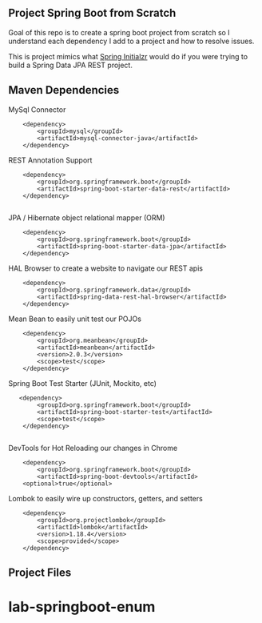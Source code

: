## Project Spring Boot from Scratch

Goal of this repo is to create a spring boot project from scratch 
so I understand each dependency I add to a project and how to resolve 
issues.  

This is project mimics what [Spring Initialzr](http://start.spring.io) 
would do if you were trying to build a Spring Data JPA REST project.

## Maven Dependencies

MySql Connector

```maven
    <dependency>
        <groupId>mysql</groupId>
        <artifactId>mysql-connector-java</artifactId>
    </dependency>
```

REST Annotation Support

```maven
    <dependency>
        <groupId>org.springframework.boot</groupId>
        <artifactId>spring-boot-starter-data-rest</artifactId>
    </dependency>
 
```

JPA / Hibernate object relational mapper (ORM)

```maven
    <dependency>
        <groupId>org.springframework.boot</groupId>
        <artifactId>spring-boot-starter-data-jpa</artifactId>
    </dependency>
```
        
HAL Browser to create a website to navigate our REST apis

```maven
    <dependency>
        <groupId>org.springframework.data</groupId>
        <artifactId>spring-data-rest-hal-browser</artifactId>
    </dependency>
```

Mean Bean to easily unit test our POJOs

```maven
    <dependency>
        <groupId>org.meanbean</groupId>
        <artifactId>meanbean</artifactId>
        <version>2.0.3</version>
        <scope>test</scope>
    </dependency>
```

Spring Boot Test Starter (JUnit, Mockito, etc)  

```maven
   <dependency>
        <groupId>org.springframework.boot</groupId>
        <artifactId>spring-boot-starter-test</artifactId>
        <scope>test</scope>
    </dependency>
 
```

DevTools for Hot Reloading our changes in Chrome

```maven
    <dependency>
        <groupId>org.springframework.boot</groupId>
        <artifactId>spring-boot-devtools</artifactId>
    <optional>true</optional>
```

Lombok to easily wire up constructors, getters, and setters

```maven
    <dependency>
        <groupId>org.projectlombok</groupId>
        <artifactId>lombok</artifactId>
        <version>1.18.4</version>
        <scope>provided</scope>
    </dependency>
```

## Project Files

# lab-springboot-enum
